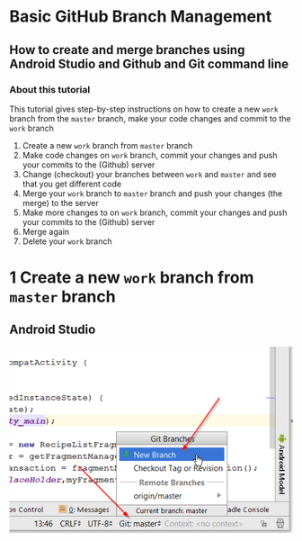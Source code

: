 # Basic GitHub Branch Management
## How to create and merge branches using Android Studio and Github and Git command line

### About this tutorial

This tutorial gives step-by-step instructions on how to create a new `work` branch from the `master` branch, make your code changes and commit to the `work` branch

1. Create a new `work` branch from `master` branch
2. Make code changes on `work` branch, commit your changes and push your commits to the (Github) server
3. Change (checkout) your branches between `work` and `master` and see that you get different code
4. Merge your `work` branch to `master` branch and push your changes (the merge) to the server
5. Make more changes to on `work` branch, commit your changes and push your commits to the (Github) server
6. Merge again
7. Delete your `work` branch

# 1 Create a new `work` branch from `master` branch

## Android Studio

![Current Weather](https://raw.githubusercontent.com/maanmehta/screenshots/master/branches/newbranch01.png)
